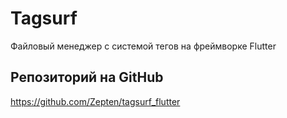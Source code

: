 # Tagsurf

Файловый менеджер с системой тегов на фреймворке Flutter

## Репозиторий на GitHub

https://github.com/Zepten/tagsurf_flutter
